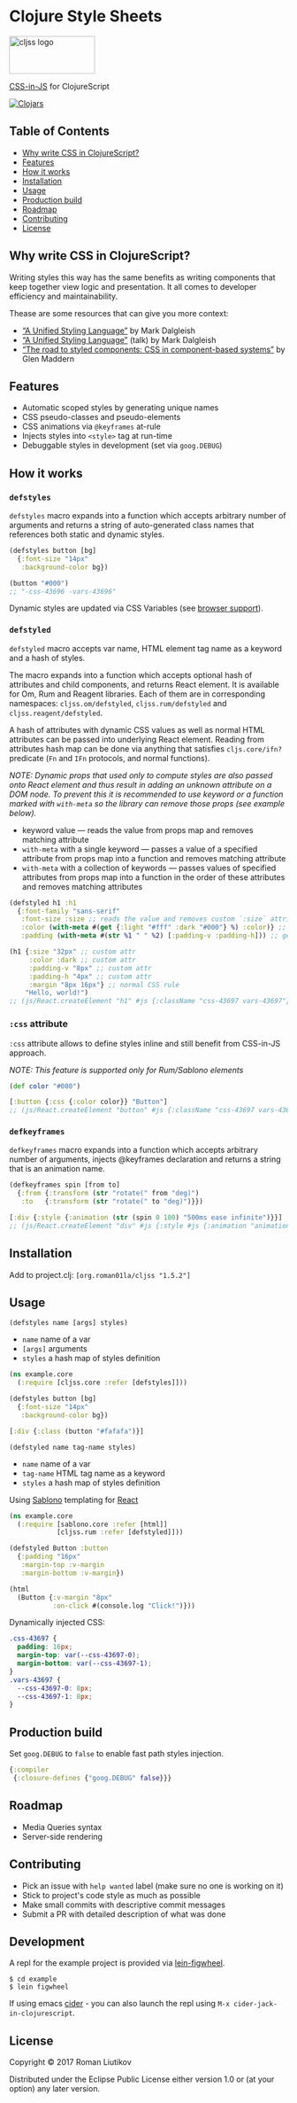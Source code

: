 # Clojure Style Sheets

<img src="logo.png" width="155" height="68" alt="cljss logo" />

[CSS-in-JS](https://speakerdeck.com/vjeux/react-css-in-js) for ClojureScript

[![Clojars](https://img.shields.io/clojars/v/org.roman01la/cljss.svg)](https://clojars.org/org.roman01la/cljss)

## Table of Contents
- [Why write CSS in ClojureScript?](#why-write-css-in-clojurescript)
- [Features](#features)
- [How it works](#how-it-works)
- [Installation](#installation)
- [Usage](#usage)
- [Production build](#production-build)
- [Roadmap](#roadmap)
- [Contributing](#contributing)
- [License](#license)

## Why write CSS in ClojureScript?

Writing styles this way has the same benefits as writing components that keep together view logic and presentation. It all comes to developer efficiency and maintainability.

Thease are some resources that can give you more context:

- [“A Unified Styling Language”](https://medium.com/seek-blog/a-unified-styling-language-d0c208de2660) by Mark Dalgleish
- [“A Unified Styling Language”](https://www.youtube.com/watch?v=X_uTCnaRe94) (talk) by Mark Dalgleish
- [“The road to styled components: CSS in component-based systems”](https://www.youtube.com/watch?v=MT4D_DioYC8) by Glen Maddern

## Features
- Automatic scoped styles by generating unique names
- CSS pseudo-classes and pseudo-elements
- CSS animations via `@keyframes` at-rule
- Injects styles into `<style>` tag at run-time
- Debuggable styles in development (set via `goog.DEBUG`)

## How it works

### `defstyles`

`defstyles` macro expands into a function which accepts arbitrary number of arguments and returns a string of auto-generated class names that references both static and dynamic styles.

```clojure
(defstyles button [bg]
  {:font-size "14px"
   :background-color bg})

(button "#000")
;; "-css-43696 -vars-43696"
```

Dynamic styles are updated via CSS Variables (see [browser support](http://caniuse.com/#feat=css-variables)).

### `defstyled`

`defstyled` macro accepts var name, HTML element tag name as a keyword and a hash of styles.

The macro expands into a function which accepts optional hash of attributes and child components, and returns React element. It is available for Om, Rum and Reagent libraries. Each of them are in corresponding namespaces: `cljss.om/defstyled`, `cljss.rum/defstyled` and `cljss.reagent/defstyled`.

A hash of attributes with dynamic CSS values as well as normal HTML attributes can be passed into underlying React element. Reading from attributes hash map can be done via anything that satisfies `cljs.core/ifn?` predicate (`Fn` and `IFn` protocols, and normal functions).

_NOTE: Dynamic props that used only to compute styles are also passed onto React element and thus result in adding an unknown attribute on a DOM node. To prevent this it is recommended to use keyword or a function marked with `with-meta` so the library can remove those props (see example below)._

- keyword value — reads the value from props map and removes matching attribute
- `with-meta` with a single keyword — passes a value of a specified attribute from props map into a function and removes matching attribute
- `with-meta` with a collection of keywords — passes values of specified attributes from props map into a function in the order of these attributes and removes matching attributes 

```clojure
(defstyled h1 :h1
  {:font-family "sans-serif"
   :font-size :size ;; reads the value and removes custom `:size` attribute
   :color (with-meta #(get {:light "#fff" :dark "#000"} %) :color)} ;; gets `:color` value and removes this attribute
   :padding (with-meta #(str %1 " " %2) [:padding-v :padding-h])) ;; gets values of specified attrs as arguments and remove those attrs

(h1 {:size "32px" ;; custom attr
     :color :dark ;; custom attr
     :padding-v "8px" ;; custom attr
     :padding-h "4px" ;; custom attr
     :margin "8px 16px"} ;; normal CSS rule
    "Hello, world!")
;; (js/React.createElement "h1" #js {:className "css-43697 vars-43697"} "Hello, world!")
```

### `:css` attribute

`:css` attribute allows to define styles inline and still benefit from CSS-in-JS approach.

_NOTE: This feature is supported only for Rum/Sablono elements_

```clojure
(def color "#000")

[:button {:css {:color color}} "Button"]
;; (js/React.createElement "button" #js {:className "css-43697 vars-43697"} "Button")
```

### `defkeyframes`

`defkeyframes` macro expands into a function which accepts arbitrary number of arguments, injects @keyframes declaration and returns a string that is an animation name.

```clojure
(defkeyframes spin [from to]
  {:from {:transform (str "rotate(" from "deg)")
   :to   {:transform (str "rotate(" to "deg)")}})

[:div {:style {:animation (str (spin 0 180) "500ms ease infinite")}}]
;; (js/React.createElement "div" #js {:style #js {:animation "animation-43697 500ms ease infinite"}})
```

## Installation

Add to project.clj: `[org.roman01la/cljss "1.5.2"]`

## Usage

`(defstyles name [args] styles)`

- `name` name of a var
- `[args]` arguments
- `styles` a hash map of styles definition

```clojure
(ns example.core
  (:require [cljss.core :refer [defstyles]]))

(defstyles button [bg]
  {:font-size "14px"
   :background-color bg})

[:div {:class (button "#fafafa")}]
```

`(defstyled name tag-name styles)`

- `name` name of a var
- `tag-name` HTML tag name as a keyword
- `styles` a hash map of styles definition

Using [Sablono](https://github.com/r0man/sablono) templating for [React](https://facebook.github.io/react/)
```clojure
(ns example.core
  (:require [sablono.core :refer [html]]
            [cljss.rum :refer [defstyled]]))

(defstyled Button :button
  {:padding "16px"
   :margin-top :v-margin
   :margin-bottom :v-margin})

(html
  (Button {:v-margin "8px"
           :on-click #(console.log "Click!")}))
```

Dynamically injected CSS:
```css
.css-43697 {
  padding: 16px;
  margin-top: var(--css-43697-0);
  margin-bottom: var(--css-43697-1);
}
.vars-43697 {
  --css-43697-0: 8px;
  --css-43697-1: 8px;
}
```

## Production build

Set `goog.DEBUG` to `false` to enable fast path styles injection.

```clojure
{:compiler
 {:closure-defines {"goog.DEBUG" false}}}
```

## Roadmap
- Media Queries syntax
- Server-side rendering

## Contributing
- Pick an issue with `help wanted` label (make sure no one is working on it)
- Stick to project's code style as much as possible
- Make small commits with descriptive commit messages
- Submit a PR with detailed description of what was done


## Development

A repl for the example project is provided via [lein-figwheel](https://github.com/bhauman/lein-figwheel).

```
$ cd example
$ lein figwheel
```

If using emacs [cider](https://github.com/clojure-emacs/cider) - you can also launch the repl using `M-x cider-jack-in-clojurescript`.

## License

Copyright © 2017 Roman Liutikov

Distributed under the Eclipse Public License either version 1.0 or (at
your option) any later version.
